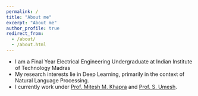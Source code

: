 ```yaml
---
permalink: /
title: "About me"
excerpt: "About me"
author_profile: true
redirect_from: 
  - /about/
  - /about.html
---
```


- I am a Final Year Electrical Engineering Undergraduate at Indian Institute of Technology Madras
- My research interests lie in Deep Learning, primarily in the context of Natural Language Processing.
- I currently work under [Prof. Mitesh M. Khapra](https://www.cse.iitm.ac.in/~miteshk/) and [Prof. S. Umesh](http://www.ee.iitm.ac.in/~umeshs/).
